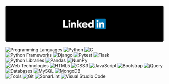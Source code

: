 [![Logo](linkedin-logo.png?raw=true)](https://linkedin.com/in/ravindramevada)

![Programming Languages](https://img.shields.io/badge/programming%20languages-black.svg?style=for-the-badge&logo=github&logoColor=white) ![Python](https://img.shields.io/badge/python-0276b5?style=for-the-badge&logo=python&logoColor=white) ![C](https://img.shields.io/badge/C%20(familiar)-0276b5.svg?style=for-the-badge&logo=c&logoColor=white) <br>
![Python Frameworks](https://img.shields.io/badge/python%20frameworks-black.svg?style=for-the-badge&logo=github&logoColor=white) ![Django](https://img.shields.io/badge/django-0276b5.svg?style=for-the-badge&logo=django&logoColor=white) ![Pytest](https://img.shields.io/badge/Pytest-0276b5.svg?style=for-the-badge&logo=pytest&logoColor=white) ![Flask](https://img.shields.io/badge/flask%20(familiar)-0276b5.svg?style=for-the-badge&logo=flask&logoColor=white) <br>
![Python Libraries](https://img.shields.io/badge/python%20libraries-black.svg?style=for-the-badge&logo=github&logoColor=white) ![Pandas](https://img.shields.io/badge/pandas-0276b5.svg?style=for-the-badge&logo=pandas&logoColor=white) ![NumPy](https://img.shields.io/badge/numpy-0276b5.svg?style=for-the-badge&logo=numpy&logoColor=white) <br>
![Web Technologies](https://img.shields.io/badge/web%20technologies-black.svg?style=for-the-badge&logo=github&logoColor=white) ![HTML5](https://img.shields.io/badge/html5-0276b5.svg?style=for-the-badge&logo=html5&logoColor=white) ![CSS3](https://img.shields.io/badge/css3-0276b5.svg?style=for-the-badge&logo=css3&logoColor=white) ![JavaScript](https://img.shields.io/badge/javascript-0276b5.svg?style=for-the-badge&logo=javascript&logoColor=white) ![Bootstrap](https://img.shields.io/badge/bootstrap%20(familiar)-0276b5.svg?style=for-the-badge&logo=bootstrap&logoColor=white) ![jQuery](https://img.shields.io/badge/jquery%20(familiar)-0276b5.svg?style=for-the-badge&logo=jquery&logoColor=white) <br>
![Databases](https://img.shields.io/badge/databases-black.svg?style=for-the-badge&logo=github&logoColor=white) ![MySQL](https://img.shields.io/badge/mysql-0276b5.svg?style=for-the-badge&logo=mysql&logoColor=white) ![MongoDB](https://img.shields.io/badge/MongoDB-0276b5.svg?style=for-the-badge&logo=mongodb&logoColor=white) <br>
![Tools](https://img.shields.io/badge/tools-black.svg?style=for-the-badge&logo=github&logoColor=white) ![Git](https://img.shields.io/badge/git-0276b5.svg?style=for-the-badge&logo=git&logoColor=white) ![SonarLint](https://img.shields.io/badge/sonarlint-0276b5.svg?style=for-the-badge&logo=sonarlint&logoColor=white) ![Visual Studio Code](https://img.shields.io/badge/visual%20studio%20code-0276b5.svg?style=for-the-badge&logo=visual-studio-code&logoColor=white)
